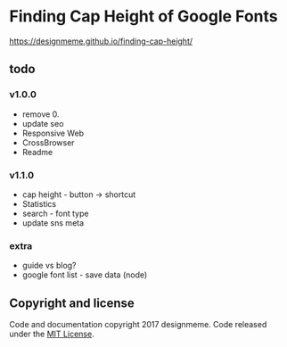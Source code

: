# Finding Cap Height of Google Fonts

https://designmeme.github.io/finding-cap-height/

## todo

### v1.0.0
- remove 0.
- update seo
- Responsive Web
- CrossBrowser
- Readme

### v1.1.0
- cap height - button -> shortcut
- Statistics
- search - font type
- update sns meta

### extra
- guide vs blog?
- google font list - save data (node)

## Copyright and license

Code and documentation copyright 2017 designmeme. Code released under the [MIT License](LICENSE).
